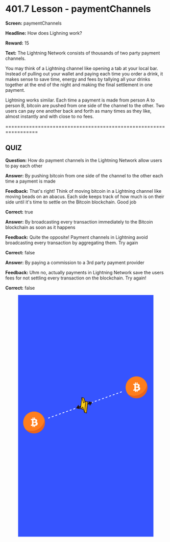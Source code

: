 # 401.7 Lesson - paymentChannels

**Screen:** paymentChannels

**Headline:** How does Lighning work?

**Reward:** 15

**Text:** The Lightning Network consists of thousands of two party payment channels.

You may think of a Lightning channel like opening a tab at your local bar. Instead of pulling out your wallet and paying each time you order a drink, it makes sense to save time, energy and fees by tallying all your drinks together at the end of the night and making the final settlement in one payment.

Lightning works similar. Each time a payment is made from person A to person B, bitcoin are pushed from one side of the channel to the other. Two users can pay one another back and forth as many times as they like, almost instantly and with close to no fees.


=================================================================

## QUIZ

**Question:** How do payment channels in the Lightning Network allow users to pay each other


**Answer:** By pushing bitcoin from one side of the channel to the other each time a payment is made

**Feedback:** That&#x27;s right! Think of moving bitcoin in a Lightning channel like moving beads on an abacus. Each side keeps track of how much is on their side until it&#x27;s time to settle on the Bitcoin blockchain. Good job

**Correct:** true

**Answer:** By broadcasting every transaction immediately to the Bitcoin blockchain as soon as it happens

**Feedback:** Quite the opposite! Payment channels in Lightning avoid broadcasting every transaction by aggregating them. Try again

**Correct:** false

**Answer:** By paying a commission to a 3rd party payment provider

**Feedback:** Uhm no, actually payments in Lightning Network save the users fees for not settling every transaction on the blockchain. Try again!

**Correct:** false


<figure><img src="../.gitbook/assets/401-07.png" alt=""><figcaption></figcaption></figure>

